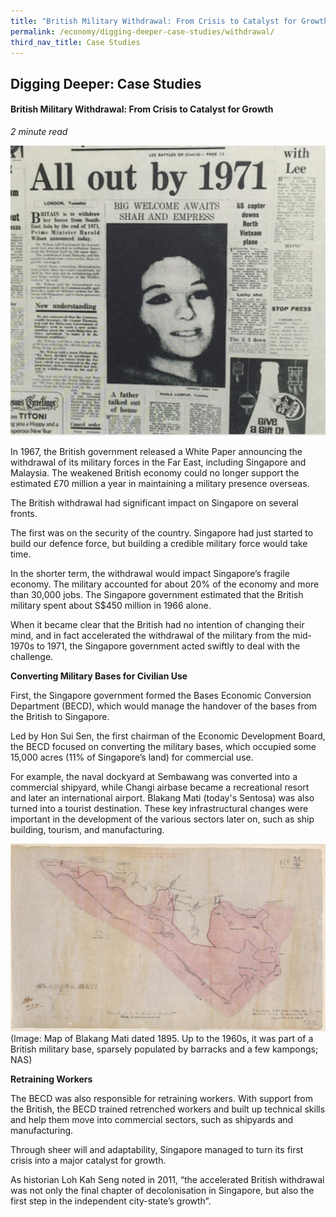 ```yaml
---
title: "British Military Withdrawal: From Crisis to Catalyst for Growth"
permalink: /economy/digging-deeper-case-studies/withdrawal/
third_nav_title: Case Studies
---
```


## Digging Deeper: Case Studies

#### British Military Withdrawal: From Crisis to Catalyst for Growth

<i>2 minute read</i>

![Alt text for image on Isomer site](/images/economy/case-studies/screenshot%20202.png)

In 1967, the British government released a White Paper announcing the withdrawal of its military forces in the Far East, including Singapore and Malaysia. The weakened British economy could no longer support the estimated £70 million a year in maintaining a military presence overseas.

The British withdrawal had significant impact on Singapore on several fronts.

The first was on the security of the country. Singapore had just started to build our defence force, but building a credible military force would take time.

In the shorter term, the withdrawal would impact Singapore’s fragile economy. The military accounted for about 20% of the economy and more than 30,000 jobs. The Singapore government estimated that the British military spent about S$450 million in 1966 alone.

When it became clear that the British had no intention of changing their mind, and in fact accelerated the withdrawal of the military from the mid-1970s to 1971, the Singapore government acted swiftly to deal with the challenge.

**Converting Military Bases for Civilian Use**

First, the Singapore government formed the Bases Economic Conversion Department (BECD), which would manage the handover of the bases from the British to Singapore.

Led by Hon Sui Sen, the first chairman of the Economic Development Board, the BECD focused on converting the military bases, which occupied some 15,000 acres (11% of Singapore’s land) for commercial use.

For example, the naval dockyard at Sembawang was converted into a commercial shipyard, while Changi airbase became a recreational resort and later an international airport. Blakang Mati (today's Sentosa) was also turned into a tourist destination. These key infrastructural changes were important in the development of the various sectors later on, such as ship building, tourism, and manufacturing.

![Alt text for image on Isomer site](/images/economy/case-studies/screenshot%202020-10-2.png)
(Image: Map of Blakang Mati dated 1895. Up to the 1960s, it was part of a British military base, sparsely populated by barracks and a few kampongs; NAS)

**Retraining Workers**

The BECD was also responsible for retraining workers. With support from the British, the BECD trained retrenched workers and built up technical skills and help them move into commercial sectors, such as shipyards and manufacturing. 

Through sheer will and adaptability, Singapore managed to turn its first crisis into a major catalyst for growth.

As historian Loh Kah Seng noted in 2011, “the accelerated British withdrawal was not only the final chapter of decolonisation in Singapore, but also the first step in the independent city-state’s growth”.